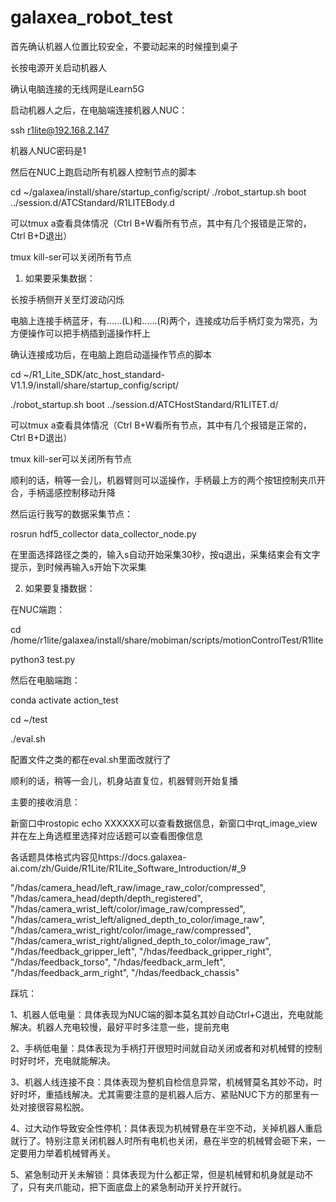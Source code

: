 # galaxea_robot_test

首先确认机器人位置比较安全，不要动起来的时候撞到桌子

长按电源开关启动机器人

确认电脑连接的无线网是iLearn5G

启动机器人之后，在电脑端连接机器人NUC：

ssh r1lite@192.168.2.147

机器人NUC密码是1

然后在NUC上跑启动所有机器人控制节点的脚本

cd ~/galaxea/install/share/startup_config/script/ 
./robot_startup.sh boot ../session.d/ATCStandard/R1LITEBody.d

可以tmux a查看具体情况（Ctrl B+W看所有节点，其中有几个报错是正常的，Ctrl B+D退出）

tmux kill-ser可以关闭所有节点

1. 如果要采集数据：

长按手柄侧开关至灯波动闪烁

电脑上连接手柄蓝牙，有......(L)和......(R)两个，连接成功后手柄灯变为常亮，为方便操作可以把手柄插到遥操作杆上

确认连接成功后，在电脑上跑启动遥操作节点的脚本

cd ~/R1_Lite_SDK/atc_host_standard-V1.1.9/install/share/startup_config/script/

./robot_startup.sh boot ../session.d/ATCHostStandard/R1LITET.d/

可以tmux a查看具体情况（Ctrl B+W看所有节点，其中有几个报错是正常的，Ctrl B+D退出）

tmux kill-ser可以关闭所有节点

顺利的话，稍等一会儿，机器臂则可以遥操作，手柄最上方的两个按钮控制夹爪开合，手柄遥感控制移动升降

然后运行我写的数据采集节点：

rosrun hdf5_collector data_collector_node.py

在里面选择路径之类的，输入s自动开始采集30秒，按q退出，采集结束会有文字提示，到时候再输入s开始下次采集

2. 如果要复播数据：

在NUC端跑：

cd /home/r1lite/galaxea/install/share/mobiman/scripts/motionControlTest/R1lite

python3 test.py

然后在电脑端跑：

conda activate action_test

cd ~/test

./eval.sh

配置文件之类的都在eval.sh里面改就行了

顺利的话，稍等一会儿，机身站直复位，机器臂则开始复播

主要的接收消息：

新窗口中rostopic echo XXXXXX可以查看数据信息，新窗口中rqt_image_view并在左上角选框里选择对应话题可以查看图像信息

各话题具体格式内容见https://docs.galaxea-ai.com/zh/Guide/R1Lite/R1Lite_Software_Introduction/#_9

"/hdas/camera_head/left_raw/image_raw_color/compressed",
"/hdas/camera_head/depth/depth_registered",
"/hdas/camera_wrist_left/color/image_raw/compressed",
"/hdas/camera_wrist_left/aligned_depth_to_color/image_raw",
"/hdas/camera_wrist_right/color/image_raw/compressed",
"/hdas/camera_wrist_right/aligned_depth_to_color/image_raw",
"/hdas/feedback_gripper_left",
"/hdas/feedback_gripper_right",
"/hdas/feedback_torso",
"/hdas/feedback_arm_left",
"/hdas/feedback_arm_right",
"/hdas/feedback_chassis"

踩坑：

1、机器人低电量：具体表现为NUC端的脚本莫名其妙自动Ctrl+C退出，充电就能解决。机器人充电较慢，最好平时多注意一些，提前充电

2、手柄低电量：具体表现为手柄打开很短时间就自动关闭或者和对机械臂的控制时好时坏，充电就能解决。

3、机器人线连接不良：具体表现为整机自检信息异常，机械臂莫名其妙不动，时好时坏，重插线解决。尤其需要注意的是机器人后方、紧贴NUC下方的那里有一处对接很容易松脱。

4、过大动作导致安全性停机：具体表现为机械臂悬在半空不动，关掉机器人重启就行了。特别注意关闭机器人时所有电机也关闭，悬在半空的机械臂会砸下来，一定要用力举着机械臂再关。

5、紧急制动开关未解锁：具体表现为什么都正常，但是机械臂和机身就是动不了，只有夹爪能动，把下面底盘上的紧急制动开关拧开就行。